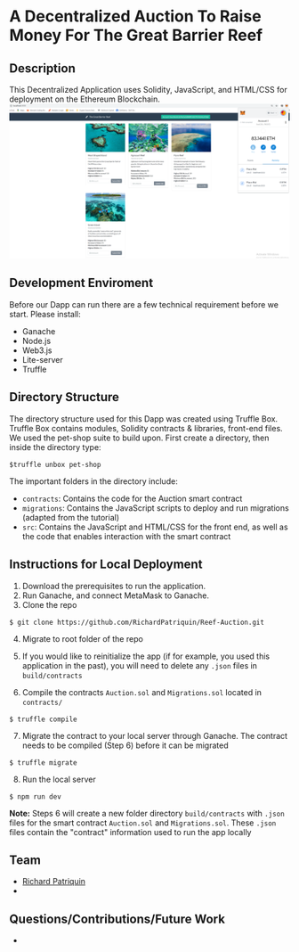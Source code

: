 # A Decentralized Auction To Raise Money For The Great Barrier Reef 
## Description
This Decentralized Application uses Solidity, JavaScript, and HTML/CSS for deployment on the Ethereum Blockchain.
![Homepage](https://github.com/RichardPatriquin/Reef-Auction/blob/main/images/homepage.png)

## Development Enviroment
Before our Dapp can run there are a few technical requirement before we start. Please install:
- Ganache
- Node.js
- Web3.js
- Lite-server
- Truffle

## Directory Structure
The directory structure used for this Dapp was created using Truffle Box. Truffle Box contains modules, Solidity contracts & libraries, front-end files. We used the pet-shop suite to build upon.
First create a directory, then inside the directory type:
```
$truffle unbox pet-shop
```
The important folders in the directory include:
- `contracts`: Contains the code for the Auction smart contract
- `migrations`: Contains the JavaScript scripts to deploy and run migrations (adapted from the tutorial)
- `src`: Contains the JavaScript and HTML/CSS for the front end, as well as the code that enables interaction with the smart contract


## Instructions for Local Deployment
1. Download the prerequisites to run the application. 
2. Run Ganache, and connect MetaMask to Ganache.
3. Clone the repo
```
$ git clone https://github.com/RichardPatriquin/Reef-Auction.git
```
4. Migrate to root folder of the repo
5. If you would like to reinitialize the app (if for example, you used this application in the past), you will need to delete any `.json` files in `build/contracts`

6. Compile the contracts `Auction.sol` and `Migrations.sol` located in `contracts/`
```
$ truffle compile
```
7. Migrate the contract to your local server through Ganache. The contract needs to be compiled (Step 6) before it can be migrated
```
$ truffle migrate
```
8. Run the local server
```
$ npm run dev
```

**Note:** Steps 6 will create a new folder directory `build/contracts` with `.json` files for the smart contract `Auction.sol` and `Migrations.sol`. These `.json` files contain the "contract" information used to run the app locally

## Team
- [Richard Patriquin](https://github.com/RichardPatriquin)
-

## Questions/Contributions/Future Work
- 